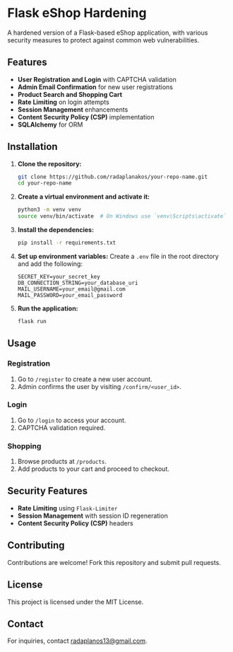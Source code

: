 # Flask eShop Hardening

A hardened version of a Flask-based eShop application, with various security measures to protect against common web vulnerabilities.

## Features

- **User Registration and Login** with CAPTCHA validation
- **Admin Email Confirmation** for new user registrations
- **Product Search and Shopping Cart**
- **Rate Limiting** on login attempts
- **Session Management** enhancements
- **Content Security Policy (CSP)** implementation
- **SQLAlchemy** for ORM

## Installation

1. **Clone the repository:**

   ```sh
   git clone https://github.com/radaplanakos/your-repo-name.git
   cd your-repo-name
   ```

2. **Create a virtual environment and activate it:**

   ```sh
   python3 -m venv venv
   source venv/bin/activate  # On Windows use `venv\Scripts\activate`
   ```

3. **Install the dependencies:**

   ```sh
   pip install -r requirements.txt
   ```

4. **Set up environment variables:**
   Create a `.env` file in the root directory and add the following:

   ```env
   SECRET_KEY=your_secret_key
   DB_CONNECTION_STRING=your_database_uri
   MAIL_USERNAME=your_email@gmail.com
   MAIL_PASSWORD=your_email_password
   ```

5. **Run the application:**
   ```sh
   flask run
   ```

## Usage

### Registration

1. Go to `/register` to create a new user account.
2. Admin confirms the user by visiting `/confirm/<user_id>`.

### Login

1. Go to `/login` to access your account.
2. CAPTCHA validation required.

### Shopping

1. Browse products at `/products`.
2. Add products to your cart and proceed to checkout.

## Security Features

- **Rate Limiting** using `Flask-Limiter`
- **Session Management** with session ID regeneration
- **Content Security Policy (CSP)** headers

## Contributing

Contributions are welcome! Fork this repository and submit pull requests.

## License

This project is licensed under the MIT License.

## Contact

For inquiries, contact [radaplanos13@gmail.com](mailto:radaplanos13@gmail.com).
